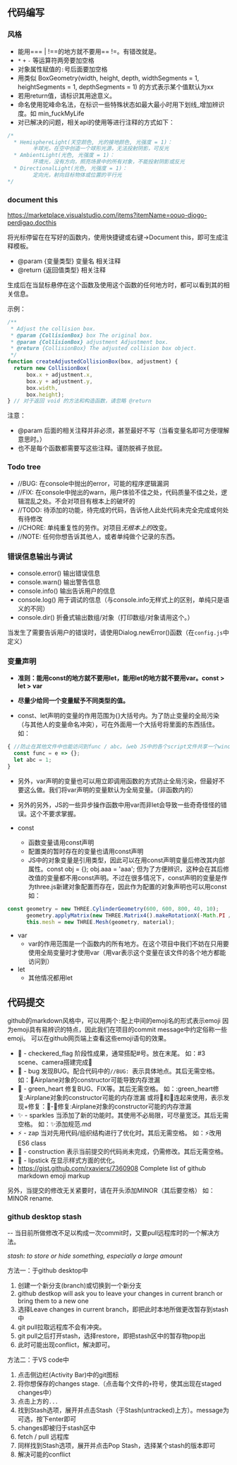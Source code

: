 ## 代码编写
### 风格
- 能用=== | !==的地方就不要用== !=。有错改就是。
- `*`  `+`  `-` 等运算符两旁要加空格
- 对象属性赋值的`:`号后面要加空格
- 用类似
  BoxGeometry(width, height, depth, widthSegments = 1, heightSegments = 1, depthSegments = 1)
  的方式表示某个值默认为xx
- 若用return值，请标识其用途意义。
- 命名使用驼峰命名法，在标识一些特殊状态如最大最小时用下划线_增加辨识度。如 min_fuckMyLife
- 对已解决的问题，相关api的使用等进行注释的方式如下：
```js
/*
  * HemisphereLight(天空颜色, 光的接地颜色, 光强度 = 1)：
        半球光，在空中创造一个球形光源，无法投射阴影，可反光
  * AmbientLight(光色, 光强度 = 1)：
        环境光，没有方向，照亮场景中的所有对象，不能投射阴影或反光
  * DirectionalLight(光色, 光强度 = 1)：
        定向光，射向目标物体或位置的平行光
*/
```
### document this

https://marketplace.visualstudio.com/items?itemName=oouo-diogo-perdigao.docthis

将光标停留在在写好的函数内，使用快捷键或右键->Document this，即可生成注释模板。

- @param {变量类型} 变量名 相关注释
- @return {返回值类型} 相关注释

生成后在当鼠标悬停在这个函数及使用这个函数的任何地方时，都可以看到其的相关信息。

示例：
```js
/**
 * Adjust the collision box.
 * @param {CollisionBox} box The original box.
 * @param {CollisionBox} adjustment Adjustment box.
 * @return {CollisionBox} The adjusted collision box object.
 */
function createAdjustedCollisionBox(box, adjustment) {
  return new CollisionBox(
      box.x + adjustment.x,
      box.y + adjustment.y,
      box.width,
      box.height);
} // 对于返回 void 的方法和构造函数，请忽略 @return
```

注意：
- @param 后面的相关注释并非必须，甚至最好不写（当看变量名即可方便理解意思时。）
- 也不是每个函数都需要写这些注释。谨防脱裤子放屁。

### Todo tree
- //BUG: 在console中抛出的error，可能的程序逻辑漏洞
- //FIX: 在console中抛出的warn，用户体验不佳之处，代码质量不佳之处，逻辑混乱之处。不会对项目有根本上的破坏的
- //TODO: 待添加的功能，待完成的代码，告诉他人此处代码未完全完成或何处有待修改
- //CHORE: 单纯重复性的劳作。对项目*无根本上的*改变。
- //NOTE: 任何你想告诉其他人，或者单纯做个记录的东西。

### 错误信息输出与调试
- console.error() 输出错误信息
- console.warn() 输出警告信息
- console.info() 输出告诉用户的信息
- console.log() 用于调试的信息（与console.info无样式上的区别，单纯只是语义的不同）
- console.dir() 折叠式输出数组/对象（打印数组/对象请用这个。）

当发生了需要告诉用户的错误时，请使用Dialog.newError()函数（在`config.js`中定义）

### 变量声明

- **准则：能用const的地方就不要用let，能用let的地方就不要用var。const > let > var**
- **尽量少给同一个变量赋予不同类型的值。**

- const、let声明的变量的作用范围为{}大括号内。为了防止变量的全局污染（与其他人的变量命名冲突），可在外面用一个大括号将里面的东西括住。
  如：
```js
{ //防止在其他文件中也能访问到func / abc。（web JS中的各个script文件共享一个window作用域）
  const func = e => {};
  let abc = 1;
}
```
- 另外，var声明的变量也可以用立即调用函数的方式防止全局污染，但最好不要这么做。我们将var声明的变量默认为全局变量。（非函数内的）
- 另外的另外，JS的一些异步操作函数中用var而非let会导致一些奇奇怪怪的错误。这个不要求掌握。

- const
  - 函数变量请用const声明
  - 配置类的暂时存在的变量也请用const声明
  - JS中的对象变量是引用类型，因此可以在用const声明变量后修改其内部属性。const obj = {}; obj.aaa = 'aaa'; 但为了方便辨识，这种会在其后修改值的变量都不用const声明。不过在很多情况下，const声明的变量是作为three.js新建对象配置而存在，因此作为配置的对象声明也可以用const
    如：  
```js
const geometry = new THREE.CylinderGeometry(600, 600, 800, 40, 10);
      geometry.applyMatrix(new THREE.Matrix4().makeRotationX(-Math.PI / 2));
      this.mesh = new THREE.Mesh(geometry, material);
```
- var
  - var的作用范围是一个函数内的所有地方。在这个项目中我们不妨在只用要使用全局变量时才使用var（用var表示这个变量在该文件的各个地方都能访问到）
- let
  - 其他情况都用let

## 代码提交

github的markdown风格中，可以用两个`:`配上中间的emoji名的形式表示emoji
因为emoji具有易辨识的特点，因此我们在项目的commit message中约定俗称一些emoji。
可以在github网页端上查看这些emoji语句的效果。
- :checkered_flag: - checkered_flag 阶段性成果，通常搭配#号。放在末尾。
  如：#3 scene、camera搭建完成:checkered_flag:
- :bug: - bug 发现BUG。配合代码中的`//BUG: `表示具体地点。其后无需空格。
  如：:bug:Airplane对象的constructor可能导致内存泄漏
- :green_heart: - green_heart 修复BUG、FIX等。其后无需空格。
  如：:green_heart修复:Airplane对象的constructor可能的内存泄漏
  或将:bug:和:green_heart:连起来使用，表示发现+修复：:green_heart:-:bug:修复:Airplane对象的constructor可能的内存泄漏
- :sparkles: - sparkles 当添加了新的功能时。其使用不必局限，可尽量宽泛。其后无需空格。
  如：:sparkles:添加规范.md
- :zap: - zap 当对先用代码/组织结构进行了优化时。其后无需空格。
  如：:zap:改用ES6 class
- :construction: - construction 表示当前提交的代码尚未完成，仍需修改。其后无需空格。
- :lipstick: - lipstick 在显示样式方面的优化。
- https://gist.github.com/rxaviers/7360908 Complete list of github markdown emoji markup

另外，当提交的修改无关紧要时，请在开头添加MINOR（其后要空格）
如：MINOR rename.


### github desktop stash

-- 当目前所做修改不足以构成一次commit时，又要pull远程库时的一个解决方法。

*stash: to store or hide something, especially a large amount*

方法一：于github desktop中

1. 创建一个新分支(branch)或切换到一个新分支
2. github destkop will ask you to leave your changes in current branch or bring them to a new one
3. 选择Leave changes in current branch，即把此时本地所做更改暂存到stash中
5. git pull拉取远程库不会有冲突。
6. git pull之后打开stash，选择restore，即把stash区中的暂存物pop出
7. 此时可能出现conflict，解决即可。

方法二：于VS code中

1. 点击侧边栏(Activity Bar)中的git图标
2. 将你想保存的changes stage.（点击每个文件的`+`符号，使其出现在staged changes中）
3. 点击上方的`...`
4. 找到Stash选项，展开并点击Stash（于Stash(untracked)上方）。message为可选，按下enter即可
5. changes即被归于stash区中
6. fetch / pull 远程库
7. 同样找到Stash选项，展开并点击Pop Stash，选择某个stash的版本即可
8. 解决可能的conflict
